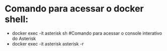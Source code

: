 # Comando para acessar o docker shell:
- docker exec -it asterisk sh
#Comando para acessar o console interativo do Asterisk
- docker exec -it asterisk asterisk -r
